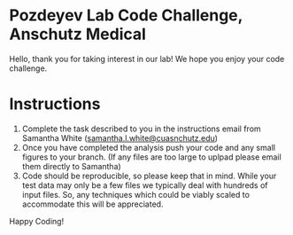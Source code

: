# Pozdeyev Lab Code Challenge, Anschutz Medical 
Hello, thank you for taking interest in our lab! We hope you enjoy your code challenge. 

# Instructions
1) Complete the task described to you in the instructions email from Samantha White (samantha.l.white@cuasnchutz.edu)
2) Once you have completed the analysis push your code and any small figures to your branch. (If any files are too large to uplpad please email them directly to Samantha)
3) Code should be reproducible, so please keep that in mind. While your test data may only be a few files we typically deal with hundreds of input files. So, any techniques which could be viably scaled to accommodate this will be appreciated. 

Happy Coding!

